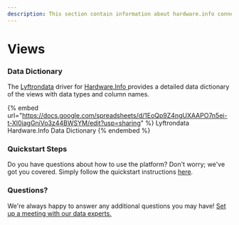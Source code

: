 ```yaml
---
description: This section contain information about hardware.info connector views information
---
```


# Views

### Data Dictionary

The [Lyftrondata](https://www.lyftrondata.com/) driver for [Hardware.Info](https://www.lyftrondata.com/integration/Hardware.Info/)[ ](https://www.lyftrondata.com/integration/hardware.info/)provides a detailed data dictionary of the views with data types and column names.

{% embed url="https://docs.google.com/spreadsheets/d/1EoQp9Z4ngUXAAPO7n5ei-t-Xl0iagGniVo3z44BWSYM/edit?usp=sharing" %}
Lyftrondata Hardware.Info Data Dictionary
{% endembed %}

### Quickstart Steps

Do you have questions about how to use the platform? Don't worry; we've got you covered. Simply follow the quickstart instructions [here](../../../../quickstart-steps.md).

### Questions? <a href="#questions" id="questions"></a>

We're always happy to answer any additional questions you may have! [Set up a meeting with our data experts.](https://www.lyftrondata.com/book-a-meeting/)


